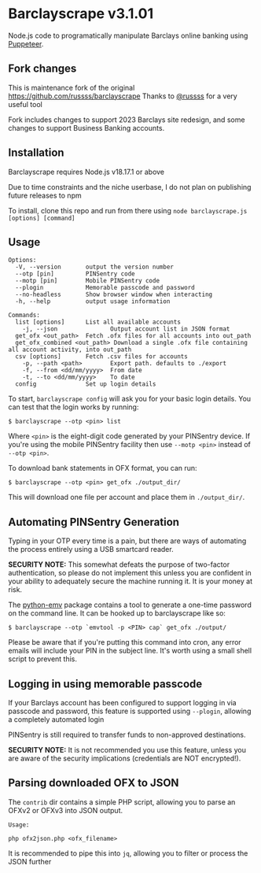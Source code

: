 Barclayscrape v3.1.01
=====================
Node.js code to programatically manipulate Barclays online banking using [Puppeteer](https://github.com/GoogleChrome/puppeteer).

Fork changes
------------
This is maintenance fork of the original https://github.com/russss/barclayscrape
Thanks to [@russss](https://github.com/russss) for a very useful tool

Fork includes changes to support 2023 Barclays site redesign, and some changes to support Business Banking accounts. 

Installation
------------

Barclayscrape requires Node.js v18.17.1 or above

Due to time constraints and the niche userbase, I do not plan on publishing future releases to npm

To install, clone this repo and run from there using `node barclayscrape.js [options] [command]` 

Usage
-----
```
Options:
  -V, --version       output the version number
  --otp [pin]         PINSentry code
  --motp [pin]        Mobile PINSentry code
  --plogin            Memorable passcode and password
  --no-headless       Show browser window when interacting
  -h, --help          output usage information

Commands:
  list [options]      List all available accounts
    -j, --json               Output account list in JSON format
  get_ofx <out_path>  Fetch .ofx files for all accounts into out_path
  get_ofx_combined <out_path> Download a single .ofx file containing all account activity, into out_path
  csv [options]       Fetch .csv files for accounts
    -p, --path <path>        Export path. defaults to ./export
    -f, --from <dd/mm/yyyy>  From date
    -t, --to <dd/mm/yyyy>    To date
  config              Set up login details
```

To start, `barclayscrape config` will ask you for your basic login
details. You can test that the login works by running:

    $ barclayscrape --otp <pin> list

Where `<pin>` is the eight-digit code generated by your PINSentry device.
If you're using the mobile PINSentry facility then use `--motp <pin>`
instead of `--otp <pin>`.

To download bank statements in OFX format, you can run:

    $ barclayscrape --otp <pin> get_ofx ./output_dir/

This will download one file per account and place them in `./output_dir/`.

Automating PINSentry Generation
-------------------------------

Typing in your OTP every time is a pain, but there are ways of
automating the process entirely using a USB smartcard reader.

**SECURITY NOTE:** This somewhat defeats the purpose of two-factor
authentication, so please do not implement this unless you are confident
in your ability to adequately secure the machine running it. It is your
money at risk.

The [python-emv](https://github.com/russss/python-emv) package contains
a tool to generate a one-time password on the command line. It can be
hooked up to barclayscrape like so:

    $ barclayscrape --otp `emvtool -p <PIN> cap` get_ofx ./output/

Please be aware that if you're putting this command into cron, any error
emails will include your PIN in the subject line. It's worth using a small
shell script to prevent this.

Logging in using memorable passcode
-----------------------------------
If your Barclays account has been configured to support logging in via 
passcode and password, this feature is supported using `--plogin`,
allowing a completely automated login

PINSentry is still required to transfer funds to non-approved destinations.

**SECURITY NOTE:** It is not recommended you use this feature, unless you are aware 
of the security implications (credentials are NOT encrypted!).

Parsing downloaded OFX to JSON
-----------------------------------
The `contrib` dir contains a simple PHP script, allowing you to parse an OFXv2 or OFXv3  into JSON output.

    Usage:
    
    php ofx2json.php <ofx_filename>
    
  It is recommended to pipe this into `jq`, allowing you to filter or process the JSON further



